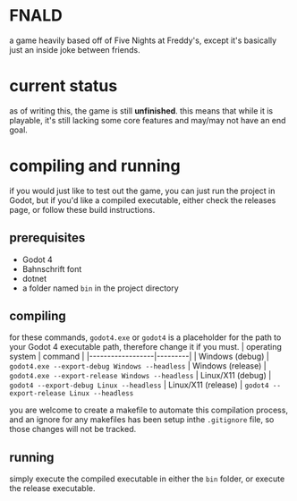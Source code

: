 # FNALD
a game heavily based off of Five Nights at Freddy's, except it's basically just an inside joke between friends.

# current status
as of writing this, the game is still **unfinished**. this means that while it is playable, it's still lacking some core features and may/may not have an end goal.

# compiling and running
if you would just like to test out the game, you can just run the project in Godot, but if you'd like a compiled executable, either check the releases page, or follow these build instructions.

## prerequisites
- Godot 4 
- Bahnschrift font
- dotnet
- a folder named `bin` in the project directory

## compiling
for these commands, `godot4.exe` or `godot4` is a placeholder for the path to your Godot 4 executable path, therefore change it if you must.
| operating system | command |
|------------------|---------|
| Windows (debug) | `godot4.exe --export-debug Windows --headless`
| Windows (release) | `godot4.exe --export-release Windows --headless`
| Linux/X11 (debug) | `godot4 --export-debug Linux --headless`
| Linux/X11 (release) | `godot4 --export-release Linux --headless`

you are welcome to create a makefile to automate this compilation process, and an ignore for any makefiles has been setup inthe `.gitignore` file, so those changes will not be tracked.

## running
simply execute the compiled executable in either the `bin` folder, or execute the release executable.
